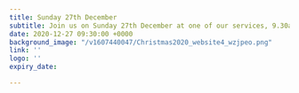 ```yaml
---
title: Sunday 27th December
subtitle: Join us on Sunday 27th December at one of our services, 9.30am or 11.15am!
date: 2020-12-27 09:30:00 +0000
background_image: "/v1607440047/Christmas2020_website4_wzjpeo.png"
link: ''
logo: ''
expiry_date: 

---
```


